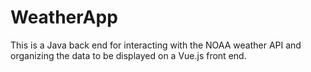 # WeatherApp

This is a Java back end for interacting with the NOAA weather API and organizing the data to be displayed on a Vue.js front end.
